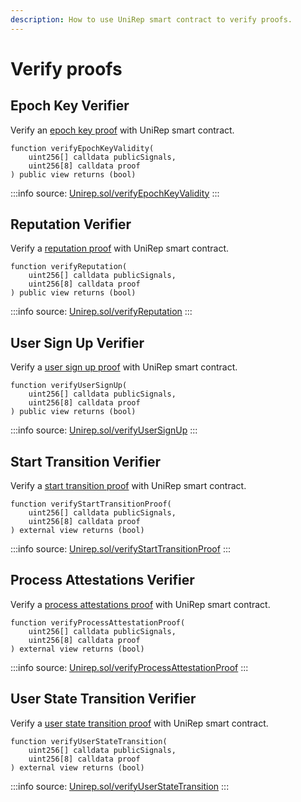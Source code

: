 ```yaml
---
description: How to use UniRep smart contract to verify proofs.
---
```


# Verify proofs

## Epoch Key Verifier

Verify an [epoch key proof](../circuits/epoch-key-proof.md) with UniRep smart contract.

```solidity title=contracts/Unirep.sol
function verifyEpochKeyValidity(
    uint256[] calldata publicSignals,
    uint256[8] calldata proof
) public view returns (bool)
```

:::info
source: [Unirep.sol/verifyEpochKeyValidity](https://github.com/Unirep/Unirep/blob/5ef3fa8ed70761e0d128fe054bcdb6c72be2f7a1/packages/contracts/contracts/Unirep.sol#L691)
:::

## Reputation Verifier

Verify a [reputation proof](../circuits/reputation-proof.md) with UniRep smart contract.

```solidity title=contracts/Unirep.sol
function verifyReputation(
    uint256[] calldata publicSignals,
    uint256[8] calldata proof
) public view returns (bool)
```

:::info
source: [Unirep.sol/verifyReputation](https://github.com/Unirep/Unirep/blob/5ef3fa8ed70761e0d128fe054bcdb6c72be2f7a1/packages/contracts/contracts/Unirep.sol#L807)
:::

## User Sign Up Verifier

Verify a [user sign up proof](../circuits/user-sign-up-proof.md) with UniRep smart contract.

```solidity title=contracts/Unirep.sol
function verifyUserSignUp(
    uint256[] calldata publicSignals,
    uint256[8] calldata proof
) public view returns (bool)
```

:::info
source: [Unirep.sol/verifyUserSignUp](https://github.com/Unirep/Unirep/blob/5ef3fa8ed70761e0d128fe054bcdb6c72be2f7a1/packages/contracts/contracts/Unirep.sol#L836)
:::

## Start Transition Verifier

Verify a [start transition proof](../circuits/user-state-transition-proof.md#1-start-transition-proof) with UniRep smart contract.

```solidity title=contracts/Unirep.sol
function verifyStartTransitionProof(
    uint256[] calldata publicSignals,
    uint256[8] calldata proof
) external view returns (bool)
```

:::info
source: [Unirep.sol/verifyStartTransitionProof](https://github.com/Unirep/Unirep/blob/5ef3fa8ed70761e0d128fe054bcdb6c72be2f7a1/packages/contracts/contracts/Unirep.sol#L718)
:::

## Process Attestations Verifier

Verify a [process attestations proof](../circuits/user-state-transition-proof.md#2-process-attestations-proof) with UniRep smart contract.

```solidity title=contracts/Unirep.sol
function verifyProcessAttestationProof(
    uint256[] calldata publicSignals,
    uint256[8] calldata proof
) external view returns (bool)
```

:::info
source: [Unirep.sol/verifyProcessAttestationProof](https://github.com/Unirep/Unirep/blob/5ef3fa8ed70761e0d128fe054bcdb6c72be2f7a1/packages/contracts/contracts/Unirep.sol#L745)
:::

## User State Transition Verifier

Verify a [user state transition proof](../circuits/user-state-transition-proof.md#3-user-state-transition-proof) with UniRep smart contract.

```solidity title=contracts/Unirep.sol
function verifyUserStateTransition(
    uint256[] calldata publicSignals,
    uint256[8] calldata proof
) external view returns (bool)
```

:::info
source: [Unirep.sol/verifyUserStateTransition](https://github.com/Unirep/Unirep/blob/5ef3fa8ed70761e0d128fe054bcdb6c72be2f7a1/packages/contracts/contracts/Unirep.sol#L777)
:::
